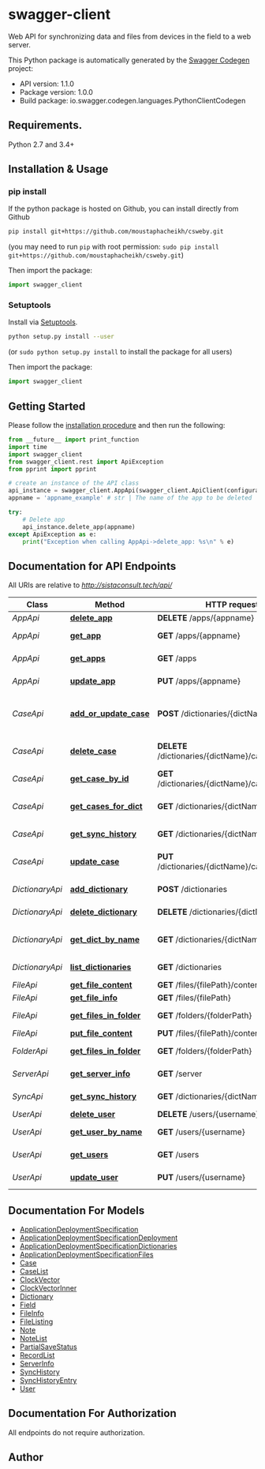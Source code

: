# swagger-client
Web API for synchronizing data and files from devices in the field to a web server. 

This Python package is automatically generated by the [Swagger Codegen](https://github.com/swagger-api/swagger-codegen) project:

- API version: 1.1.0
- Package version: 1.0.0
- Build package: io.swagger.codegen.languages.PythonClientCodegen

## Requirements.

Python 2.7 and 3.4+

## Installation & Usage
### pip install

If the python package is hosted on Github, you can install directly from Github

```sh
pip install git+https://github.com/moustaphacheikh/csweby.git
```
(you may need to run `pip` with root permission: `sudo pip install git+https://github.com/moustaphacheikh/csweby.git`)

Then import the package:
```python
import swagger_client 
```

### Setuptools

Install via [Setuptools](http://pypi.python.org/pypi/setuptools).

```sh
python setup.py install --user
```
(or `sudo python setup.py install` to install the package for all users)

Then import the package:
```python
import swagger_client
```

## Getting Started

Please follow the [installation procedure](#installation--usage) and then run the following:

```python
from __future__ import print_function
import time
import swagger_client
from swagger_client.rest import ApiException
from pprint import pprint

# create an instance of the API class
api_instance = swagger_client.AppApi(swagger_client.ApiClient(configuration))
appname = 'appname_example' # str | The name of the app to be deleted

try:
    # Delete app
    api_instance.delete_app(appname)
except ApiException as e:
    print("Exception when calling AppApi->delete_app: %s\n" % e)

```

## Documentation for API Endpoints

All URIs are relative to *http://sistaconsult.tech/api/*

Class | Method | HTTP request | Description
------------ | ------------- | ------------- | -------------
*AppApi* | [**delete_app**](docs/AppApi.md#delete_app) | **DELETE** /apps/{appname} | Delete app
*AppApi* | [**get_app**](docs/AppApi.md#get_app) | **GET** /apps/{appname} | Get app package
*AppApi* | [**get_apps**](docs/AppApi.md#get_apps) | **GET** /apps | Get list of applications
*AppApi* | [**update_app**](docs/AppApi.md#update_app) | **PUT** /apps/{appname} | Upload app package
*CaseApi* | [**add_or_update_case**](docs/CaseApi.md#add_or_update_case) | **POST** /dictionaries/{dictName}/cases | Add or update new cases to dictionary
*CaseApi* | [**delete_case**](docs/CaseApi.md#delete_case) | **DELETE** /dictionaries/{dictName}/cases/{caseId} | Delete existing case
*CaseApi* | [**get_case_by_id**](docs/CaseApi.md#get_case_by_id) | **GET** /dictionaries/{dictName}/cases/{caseId} | Get case by id
*CaseApi* | [**get_cases_for_dict**](docs/CaseApi.md#get_cases_for_dict) | **GET** /dictionaries/{dictName}/cases | Get cases for dictionary
*CaseApi* | [**get_sync_history**](docs/CaseApi.md#get_sync_history) | **GET** /dictionaries/{dictName}/syncs | Get sync history
*CaseApi* | [**update_case**](docs/CaseApi.md#update_case) | **PUT** /dictionaries/{dictName}/cases/{caseId} | Update existing case
*DictionaryApi* | [**add_dictionary**](docs/DictionaryApi.md#add_dictionary) | **POST** /dictionaries | Add new dictionary
*DictionaryApi* | [**delete_dictionary**](docs/DictionaryApi.md#delete_dictionary) | **DELETE** /dictionaries/{dictName} | Delete dictionary
*DictionaryApi* | [**get_dict_by_name**](docs/DictionaryApi.md#get_dict_by_name) | **GET** /dictionaries/{dictName} | Get dictionary by name
*DictionaryApi* | [**list_dictionaries**](docs/DictionaryApi.md#list_dictionaries) | **GET** /dictionaries | List dictionaries
*FileApi* | [**get_file_content**](docs/FileApi.md#get_file_content) | **GET** /files/{filePath}/content | Get file
*FileApi* | [**get_file_info**](docs/FileApi.md#get_file_info) | **GET** /files/{filePath} | Get file
*FileApi* | [**get_files_in_folder**](docs/FileApi.md#get_files_in_folder) | **GET** /folders/{folderPath} | Get files in folder
*FileApi* | [**put_file_content**](docs/FileApi.md#put_file_content) | **PUT** /files/{filePath}/content | Upload file
*FolderApi* | [**get_files_in_folder**](docs/FolderApi.md#get_files_in_folder) | **GET** /folders/{folderPath} | Get files in folder
*ServerApi* | [**get_server_info**](docs/ServerApi.md#get_server_info) | **GET** /server | Get server details
*SyncApi* | [**get_sync_history**](docs/SyncApi.md#get_sync_history) | **GET** /dictionaries/{dictName}/syncs | Get sync history
*UserApi* | [**delete_user**](docs/UserApi.md#delete_user) | **DELETE** /users/{username} | Delete user
*UserApi* | [**get_user_by_name**](docs/UserApi.md#get_user_by_name) | **GET** /users/{username} | Get user by user name
*UserApi* | [**get_users**](docs/UserApi.md#get_users) | **GET** /users | Get list of users
*UserApi* | [**update_user**](docs/UserApi.md#update_user) | **PUT** /users/{username} | Updated user


## Documentation For Models

 - [ApplicationDeploymentSpecification](docs/ApplicationDeploymentSpecification.md)
 - [ApplicationDeploymentSpecificationDeployment](docs/ApplicationDeploymentSpecificationDeployment.md)
 - [ApplicationDeploymentSpecificationDictionaries](docs/ApplicationDeploymentSpecificationDictionaries.md)
 - [ApplicationDeploymentSpecificationFiles](docs/ApplicationDeploymentSpecificationFiles.md)
 - [Case](docs/Case.md)
 - [CaseList](docs/CaseList.md)
 - [ClockVector](docs/ClockVector.md)
 - [ClockVectorInner](docs/ClockVectorInner.md)
 - [Dictionary](docs/Dictionary.md)
 - [Field](docs/Field.md)
 - [FileInfo](docs/FileInfo.md)
 - [FileListing](docs/FileListing.md)
 - [Note](docs/Note.md)
 - [NoteList](docs/NoteList.md)
 - [PartialSaveStatus](docs/PartialSaveStatus.md)
 - [RecordList](docs/RecordList.md)
 - [ServerInfo](docs/ServerInfo.md)
 - [SyncHistory](docs/SyncHistory.md)
 - [SyncHistoryEntry](docs/SyncHistoryEntry.md)
 - [User](docs/User.md)


## Documentation For Authorization

 All endpoints do not require authorization.


## Author



